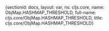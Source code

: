 {sectionid: docs, layout: var, ns: cljs.core, name: ObjMap.HASHMAP_THRESHOLD, full-name: cljs.core/ObjMap.HASHMAP_THRESHOLD,
  title: cljs.core/ObjMap.HASHMAP_THRESHOLD}
